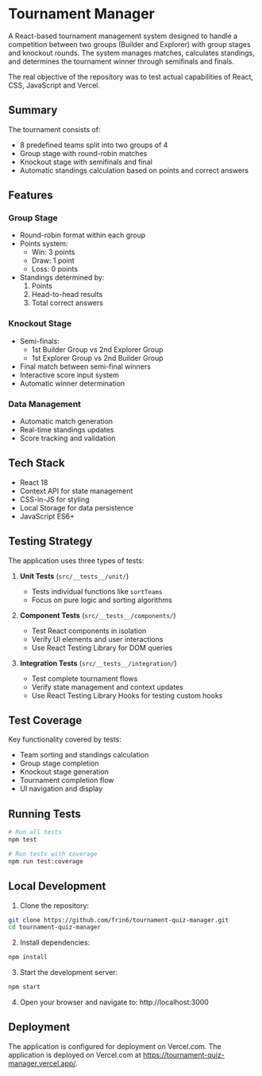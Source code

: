 # Tournament Manager

A React-based tournament management system designed to handle a competition between two groups (Builder and Explorer) with group stages and knockout rounds. The system manages matches, calculates standings, and determines the tournament winner through semifinals and finals.

The real objective of the repository was to test actual capabilities of React, CSS, JavaScript and Vercel.

## Summary

The tournament consists of:
- 8 predefined teams split into two groups of 4
- Group stage with round-robin matches
- Knockout stage with semifinals and final
- Automatic standings calculation based on points and correct answers

## Features

### Group Stage
- Round-robin format within each group
- Points system:
  - Win: 3 points
  - Draw: 1 point
  - Loss: 0 points
- Standings determined by:
  1. Points
  2. Head-to-head results
  3. Total correct answers

### Knockout Stage
- Semi-finals:
  - 1st Builder Group vs 2nd Explorer Group
  - 1st Explorer Group vs 2nd Builder Group
- Final match between semi-final winners
- Interactive score input system
- Automatic winner determination

### Data Management
- Automatic match generation
- Real-time standings updates
- Score tracking and validation

## Tech Stack

- React 18
- Context API for state management
- CSS-in-JS for styling
- Local Storage for data persistence
- JavaScript ES6+

## Testing Strategy

The application uses three types of tests:

1. **Unit Tests** (`src/__tests__/unit/`)
   - Tests individual functions like `sortTeams`
   - Focus on pure logic and sorting algorithms

2. **Component Tests** (`src/__tests__/components/`)
   - Test React components in isolation
   - Verify UI elements and user interactions
   - Use React Testing Library for DOM queries

3. **Integration Tests** (`src/__tests__/integration/`)
   - Test complete tournament flows
   - Verify state management and context updates
   - Use React Testing Library Hooks for testing custom hooks

## Test Coverage

Key functionality covered by tests:
- Team sorting and standings calculation
- Group stage completion
- Knockout stage generation
- Tournament completion flow
- UI navigation and display

## Running Tests

```bash
# Run all tests
npm test

# Run tests with coverage
npm run test:coverage
```

## Local Development

1. Clone the repository:
```bash
git clone https://github.com/frin6/tournament-quiz-manager.git
cd tournament-quiz-manager
```

2. Install dependencies:
```bash
npm install
```

3. Start the development server:
```bash
npm start
```

4. Open your browser and navigate to:
http://localhost:3000

## Deployment

The application is configured for deployment on Vercel.com. The application is deployed on Vercel.com at https://tournament-quiz-manager.vercel.app/.


